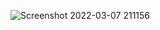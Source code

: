 ![Screenshot 2022-03-07 211156](https://user-images.githubusercontent.com/94756062/157097160-ca6dd293-75ba-46d8-a01d-669a26762f8f.png)
